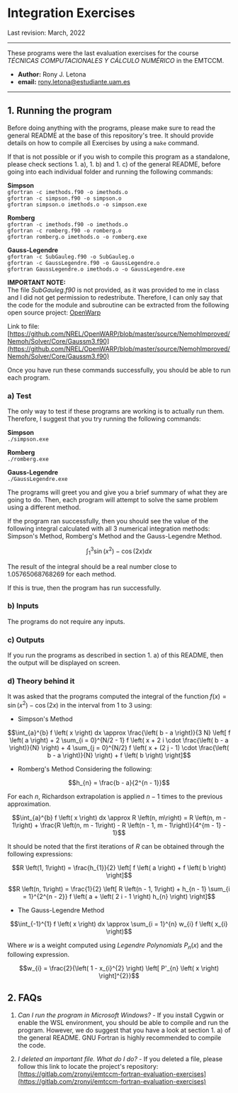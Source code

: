 
# Integration Exercises

Last revision: March, 2022

---

These programs were the last evaluation exercises for the course *TÉCNICAS COMPUTACIONALES Y CÁLCULO NUMÉRICO* in the EMTCCM.

- **Author:** Rony J. Letona
- **email:** [rony.letona@estudiante.uam.es](mailto:rony.letona@estudiante.uam.es)

---

## 1. Running the program

Before doing anything with the programs, please make sure to read the general README at the base of this repository's tree. It should provide details on how to compile all Exercises by using a `make` command.

If that is not possible or if you wish to compile this program as a standalone, please check sections 1. a), 1. b) and 1. c) of the general README, before going into each individual folder and running the following commands:

**Simpson**\
`gfortran -c imethods.f90 -o imethods.o`\
`gfortran -c simpson.f90 -o simpson.o`\
`gfortran simpson.o imethods.o -o simpson.exe`

**Romberg**\
`gfortran -c imethods.f90 -o imethods.o`\
`gfortran -c romberg.f90 -o romberg.o`\
`gfortran romberg.o imethods.o -o romberg.exe`

**Gauss-Legendre**\
`gfortran -c SubGauleg.f90 -o SubGauleg.o`\
`gfortran -c GaussLegendre.f90 -o GaussLegendre.o`\
`gfortran GaussLegendre.o imethods.o -o GaussLegendre.exe`

**IMPORTANT NOTE:**\
The file *SubGauleg.f90* is not provided, as it was provided to me in class and I did not get permission to redestribute. Therefore, I can only say that the code for the module and subroutine can be extracted from the following open source project: [OpenWarp](https://github.com/NREL/OpenWARP)

Link to file: [https://github.com/NREL/OpenWARP/blob/master/source/NemohImproved/Nemoh/Solver/Core/Gaussm3.f90](https://github.com/NREL/OpenWARP/blob/master/source/NemohImproved/Nemoh/Solver/Core/Gaussm3.f90)

Once you have run these commands successfully, you should be able to run each program.

### a) Test

The only way to test if these programs are working is to actually run them. Therefore, I suggest that you try running the following commands:

**Simpson**\
`./simpson.exe`

**Romberg**\
`./romberg.exe`

**Gauss-Legendre**\
`./GaussLegendre.exe`

The programs will greet you and give you a brief summary of what they are going to do. Then, each program will attempt to solve the same problem using a different method.

If the program ran successfully, then you should see the value of the following integral calculated with all 3 numerical integration methods: Simpson's Method, Romberg's Method and the Gauss-Legendre Method.

```math
\int_{1}^{3} \sin{ \left( x^{2} \right) } - \cos{ \left( 2x \right) } dx
```

The result of the integral should be a real number close to $`1.05765068768269`$ for each method.

If this is true, then the program has run successfully.

### b) Inputs

The programs do not require any inputs.

### c) Outputs

If you run the programs as described in section 1. a) of this README, then the output will be displayed on screen.

### d) Theory behind it

It was asked that the programs computed the integral of the function $`f \left( x \right) = \sin{ \left( x^{2} \right) } - \cos{ \left( 2x \right) }`$ in the interval from $`1`$ to $`3`$ using:

- Simpson's Method
```math
\int_{a}^{b} f \left( x \right) dx \approx \frac{\left( b - a \right)}{3 N} \left[ f \left( a \right) + 2 \sum_{i = 0}^{N/2 - 1} f \left( x + 2 i \cdot \frac{\left( b - a \right)}{N} \right) + 4 \sum_{j = 0}^{N/2} f \left( x + (2 j - 1) \cdot \frac{\left( b - a \right)}{N} \right) + f \left( b \right) \right]
```

- Romberg's Method
Considering the following:
```math
h_{n} = \frac{b - a}{2^{n - 1}}
```

For each $`n`$, Richardson extrapolation is applied $`n - 1`$ times to the previous approximation.
```math
\int_{a}^{b} f \left( x \right) dx \approx R \left(n, m\right) = R \left(n, m - 1\right) + \frac{R \left(n, m - 1\right) - R \left(n - 1, m - 1\right)}{4^{m - 1} - 1}
```

It should be noted that the first iterations of $`R`$ can be obtained through the following expressions:
```math
R \left(1, 1\right) = \frac{h_{1}}{2} \left[ f \left( a \right) + f \left( b \right) \right]
```

```math
R \left(n, 1\right) = \frac{1}{2} \left[ R \left(n - 1, 1\right) + h_{n - 1} \sum_{i = 1}^{2^{n - 2}} f \left( a + \left( 2 i - 1 \right) h_{n} \right) \right]
```

- The Gauss-Legendre Method
```math
\int_{-1}^{1} f \left( x \right) dx \approx \sum_{i = 1}^{n} w_{i} f \left( x_{i} \right)
```

Where $`w`$ is a weight computed using *Legendre Polynomials* $`P_{n} \left( x \right)`$ and the following expression.
```math
w_{i} = \frac{2}{\left( 1 - x_{i}^{2} \right) \left[ P'_{n} \left( x \right) \right]^{2}}
```

## 2. FAQs

1. *Can I run the program in Microsoft Windows?* - If you install Cygwin or enable the WSL environment, you should be able to compile and run the program. However, we do suggest that you have a look at section 1. a) of the general README. GNU Fortran is highly recommended to compile the code.

2. *I deleted an important file. What do I do?* - If you deleted a file, please follow this link to locate the project's repository: [https://gitlab.com/zronyj/emtccm-fortran-evaluation-exercises](https://gitlab.com/zronyj/emtccm-fortran-evaluation-exercises)

